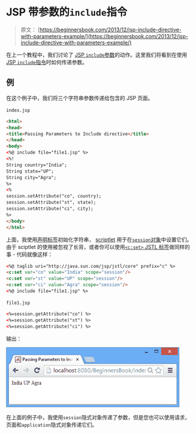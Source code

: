 # JSP 带参数的`include`指令

> 原文： [https://beginnersbook.com/2013/12/jsp-include-directive-with-parameters-example/](https://beginnersbook.com/2013/12/jsp-include-directive-with-parameters-example/)

在上一个教程中，我们讨论了 [JSP `include`参数](https://beginnersbook.com/2013/12/jsp-include-with-parameter-example/)的动作。这里我们将看到在使用 [JSP `include`指令](https://beginnersbook.com/2013/11/jsp-include-directive/)时如何传递参数。

## 例

在这个例子中，我们将三个字符串参数传递给包含的 JSP 页面。

`index.jsp`

```html
<html>
<head>
<title>Passing Parameters to Include directive</title>
</head>
<body>
<%@ include file="file1.jsp" %>
<%!
String country="India"; 
String state="UP";
String city="Agra";
%>
<% 
session.setAttribute("co", country);
session.setAttribute("st", state);
session.setAttribute("ci", city);
%>
</body>
</html>
```

上面，我使用[声明标签](https://beginnersbook.com/2013/11/jsp-declaration-tag/)初始化字符串， [scriptlet](https://beginnersbook.com/2013/05/jsp-tutorial-scriptlets/) 用于在[`session`对象](https://beginnersbook.com/2013/11/jsp-implicit-object-session-with-examples/)中设置它们。由于 sciptlet 的使用被忽视了长背，或者你可以使用[`<c:set>` JSTL 标签](https://beginnersbook.com/2013/11/jstl-cset-core-tag/)做同样的事 - 代码就像这样：

```html
<%@ taglib uri="http://java.sun.com/jsp/jstl/core" prefix="c" %>
<c:set var="co" value="India" scope="session"/>
<c:set var="st" value="UP" scope="session"/>
<c:set var="ci" value="Agra" scope="session"/>
<%@ include file="file1.jsp" %>
```

`file1.jsp`

```html
<%=session.getAttribute("co") %>
<%=session.getAttribute("st") %>
<%=session.getAttribute("ci") %>
```

输出：

![include-directive-param](img/538309ecc53c87802d302f61accb171c.jpg)

在上面的例子中，我使用`session`隐式对象传递了参数，但是您也可以使用请求，页面和`application`隐式对象传递它们。